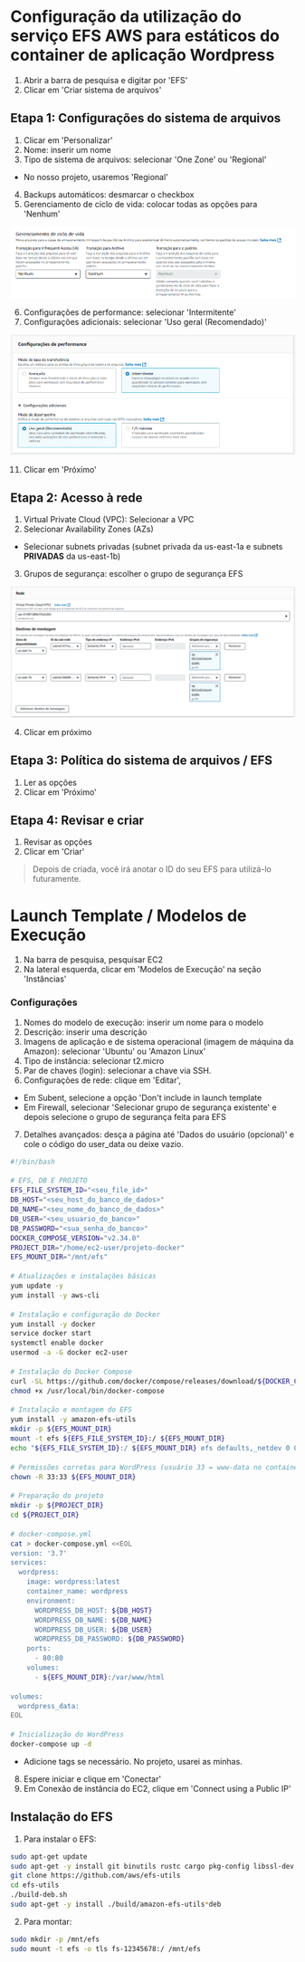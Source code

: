 # Configuração da utilização do serviço EFS AWS para estáticos do container de aplicação Wordpress

1. Abrir a barra de pesquisa e digitar por 'EFS'
2. Clicar em 'Criar sistema de arquivos'

## Etapa 1: Configurações do sistema de arquivos
1. Clicar em 'Personalizar'
2. Nome: inserir um nome
3. Tipo de sistema de arquivos: selecionar 'One Zone' ou 'Regional'
- No nosso projeto, usaremos 'Regional' 
4. Backups automáticos: desmarcar o checkbox
5. Gerenciamento de ciclo de vida: colocar todas as opções para 'Nenhum'

![alt text](images-tres/image-24.png)

6. Configurações de performance: selecionar 'Intermitente'
10. Configurações adicionais: selecionar 'Uso geral (Recomendado)'

![alt text](images-tres/image-25.png)

11. Clicar em 'Próximo'

## Etapa 2: Acesso à rede 
1. Virtual Private Cloud (VPC): Selecionar a VPC 
2. Selecionar Availability Zones (AZs)
- Selecionar subnets privadas (subnet privada da us-east-1a e subnets **PRIVADAS** da us-east-1b)
3. Grupos de segurança: escolher o grupo de segurança EFS

![alt text](images-tres/image-28.png)

4. Clicar em próximo

## Etapa 3: Política do sistema de arquivos / EFS
1. Ler as opções
2. Clicar em 'Próximo'

## Etapa 4: Revisar e criar
1. Revisar as opções
2. Clicar em 'Criar'

> Depois de criada, você irá anotar o ID do seu EFS para utilizá-lo futuramente.

# Launch Template / Modelos de Execução
1. Na barra de pesquisa, pesquisar EC2
2. Na lateral esquerda, clicar em 'Modelos de Execução' na seção 'Instâncias'

### Configurações
1. Nomes do modelo de execução: inserir um nome para o modelo
2. Descrição: inserir uma descrição 
3. Imagens de aplicação e de sistema operacional (imagem de máquina da Amazon): selecionar 'Ubuntu' ou 'Amazon Linux'
4. Tipo de instância: selecionar t2.micro
5. Par de chaves (login): selecionar a chave via SSH.
6. Configurações de rede: clique em 'Editar',
- Em Subent, selecione a opção 'Don't include in launch template
- Em Firewall, selecionar 'Selecionar grupo de segurança existente' e depois selecione o grupo de segurança feita para EFS
7. Detalhes avançados: desça a página até 'Dados do usuário (opcional)' e cole o código do user_data ou deixe vazio.

```bash
#!/bin/bash

# EFS, DB E PROJETO
EFS_FILE_SYSTEM_ID="<seu_file_id>"  
DB_HOST="<seu_host_do_banco_de_dados>"  
DB_NAME="<seu_nome_do_banco_de_dados>"  
DB_USER="<seu_usuario_do_banco>"  
DB_PASSWORD="<sua_senha_do_banco>"  
DOCKER_COMPOSE_VERSION="v2.34.0"
PROJECT_DIR="/home/ec2-user/projeto-docker"
EFS_MOUNT_DIR="/mnt/efs"  

# Atualizações e instalações básicas
yum update -y
yum install -y aws-cli

# Instalação e configuração do Docker
yum install -y docker
service docker start
systemctl enable docker
usermod -a -G docker ec2-user

# Instalação do Docker Compose
curl -SL https://github.com/docker/compose/releases/download/${DOCKER_COMPOSE_VERSION}/docker-compose-linux-x86_64 -o /usr/local/bin/docker-compose
chmod +x /usr/local/bin/docker-compose

# Instalação e montagem do EFS
yum install -y amazon-efs-utils
mkdir -p ${EFS_MOUNT_DIR}
mount -t efs ${EFS_FILE_SYSTEM_ID}:/ ${EFS_MOUNT_DIR}
echo "${EFS_FILE_SYSTEM_ID}:/ ${EFS_MOUNT_DIR} efs defaults,_netdev 0 0" >> /etc/fstab

# Permissões corretas para WordPress (usuário 33 = www-data no container)
chown -R 33:33 ${EFS_MOUNT_DIR}

# Preparação do projeto
mkdir -p ${PROJECT_DIR}
cd ${PROJECT_DIR}

# docker-compose.yml
cat > docker-compose.yml <<EOL
version: '3.7'
services:
  wordpress:
    image: wordpress:latest
    container_name: wordpress
    environment:
      WORDPRESS_DB_HOST: ${DB_HOST}
      WORDPRESS_DB_NAME: ${DB_NAME}
      WORDPRESS_DB_USER: ${DB_USER}
      WORDPRESS_DB_PASSWORD: ${DB_PASSWORD}
    ports:
      - 80:80
    volumes:
      - ${EFS_MOUNT_DIR}:/var/www/html

volumes:
  wordpress_data:
EOL

# Inicialização do WordPress
docker-compose up -d
```

- Adicione tags se necessário. No projeto, usarei as minhas.
8. Espere iniciar e clique em 'Conectar'
9. Em Conexão de instância do EC2, clique em 'Connect using a Public IP'

## Instalação do EFS

1. Para instalar o EFS:
```bash
sudo apt-get update
sudo apt-get -y install git binutils rustc cargo pkg-config libssl-dev
git clone https://github.com/aws/efs-utils
cd efs-utils
./build-deb.sh
sudo apt-get -y install ./build/amazon-efs-utils*deb
```

2. Para montar:
```bash
sudo mkdir -p /mnt/efs
sudo mount -t efs -o tls fs-12345678:/ /mnt/efs
```